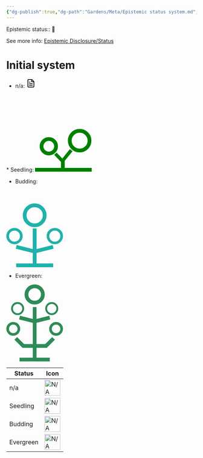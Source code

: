 ```yaml
---
{"dg-publish":true,"dg-path":"Gardens/Meta/Epistemic status system.md","permalink":"/gardens/meta/epistemic-status-system/","noteIcon":"1","created":"","updated":""}
---
```


Epistemic status:: 🌿

See more info: [Epistemic Disclosure/Status](https://maggieappleton.com/epistemic-disclosure)
# Initial system

* n/a: <svg xmlns="http://www.w3.org/2000/svg" width="24" height="24" viewBox="0 0 24 24" fill="none"
    stroke="currentColor" stroke-width="2" stroke-linecap="round" stroke-linejoin="round">
    <path d="M14.5 2H6a2 2 0 0 0-2 2v16a2 2 0 0 0 2 2h12a2 2 0 0 0 2-2V7.5L14.5 2z"></path>
    <polyline points="14 2 14 8 20 8"></polyline>
    <line x1="16" y1="13" x2="8" y2="13"></line>
    <line x1="16" y1="17" x2="8" y2="17"></line>
    <line x1="10" y1="9" x2="8" y2="9"></line>
</svg> 
* Seedling: <?xml version="1.0" encoding="UTF-8"?>
<svg width="150" height="205" version="1.1" viewBox="0 0 39.688 54.24" xmlns="http://www.w3.org/2000/svg">
 <g transform="translate(-69.7 -93.956)" fill="none" stroke="#008000">
  <path d="m69.7 146.87h39.688" stroke-width="2.6458"/>
  <g transform="translate(-.36252)">
   <path d="m89.544 146.87v-6.794" stroke-width="2.6458"/>
   <path d="m88.77 141.34 6.6272-8.1886" stroke-width="2.3347"/>
   <path d="m89.919 141.46-5.5766-5.8386" stroke-width="2.3102"/>
  </g>
  <circle cx="100.95" cy="126.47" r="6.9136" stroke-width="2.6458"/>
  <circle cx="79.351" cy="130.4" r="5.0854" stroke-width="2.6458"/>
 </g>
</svg>
 
* Budding: <?xml version="1.0" encoding="UTF-8"?>
<!-- Created with Inkscape (http://www.inkscape.org/) -->
<svg width="150" height="205" version="1.1" viewBox="0 0 39.688 54.24" xmlns="http://www.w3.org/2000/svg">
 <g transform="translate(0 -.8262)" fill="none" stroke="#20b2aa">
  <circle cx="33.971" cy="33.263" r="4.79" stroke-width="1.8521"/>
  <circle cx="5.716" cy="33.263" r="4.79" stroke-width="1.8521"/>
  <g stroke-width="2.6458">
   <path d="m6.8958 53.743h25.896"/>
   <path d="m19.844 53.743v-25.896"/>
   <circle cx="19.844" cy="18.683" r="7.0212"/>
   <path d="m6.8958 40.795 12.948 3.237 12.948-3.237"/>
  </g>
 </g>
</svg>
 
* Evergreen: <?xml version="1.0" encoding="UTF-8"?>
<!-- Created with Inkscape (http://www.inkscape.org/) -->
<svg width="150" height="205" version="1.1" viewBox="0 0 39.688 54.24" xmlns="http://www.w3.org/2000/svg">
 <g fill="none" stroke="#2e8b57">
  <g>
   <circle cx="34.846" cy="31.29" r="3.9152" stroke-width="1.8521"/>
   <circle cx="4.8413" cy="31.29" r="3.9152" stroke-width="1.8521"/>
   <path d="m9.2604 52.775h21.167" stroke-width="2.6458"/>
  </g>
  <path d="m19.844 53.834v-37.849" stroke-width="2.5838"/>
  <circle cx="19.844" cy="7.1851" r="5.739" stroke-width="2.6458"/>
  <path d="m6.6146 37.959 5.2917 5.2917h7.9375" stroke-width="2.6458"/>
  <path d="m33.073 37.959-5.2917 5.2917h-7.9375" stroke-width="2.6458"/>
  <circle cx="31.804" cy="17.056" r="3.9152" stroke-width="1.3229"/>
  <circle cx="7.884" cy="17.056" r="3.9152" stroke-width="1.3229"/>
  <path d="m9.2604 23.406 10.583 2.6458 10.583-2.6458" stroke-width="2.6458"/>
 </g>
</svg>




<table> <thead> <tr> <th>Status</th> <th>Icon</th> </tr> </thead> <tbody> <tr> <td>n/a</td> <td><img src="/img/user/GOB/assets/images/default-note-icon.svg" alt="N/A" style="height: 42px; width: 42px;"/></td> </tr> <tr> <td>Seedling</td> <td><img src="/img/user/GOB/assets/images/tree-1.svg" alt="N/A" style="height: 42px; width: 42px;"/></td> </tr> <tr> <td>Budding</td> <td><img src="/img/user/GOB/assets/images/tree-2.svg" alt="N/A" style="height: 42px; width: 42px;"/></td> </tr> <tr> <td>Evergreen</td> <td><img src="/img/user/GOB/assets/images/tree-3.svg" alt="N/A" style="height: 42px; width: 42px;"/></td> </tr> </tbody> </table>



